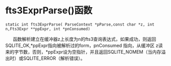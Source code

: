 # fts3ExprParse()函数

    static int fts3ExprParse( ParseContext *pParse,const char *z, int n,Fts3Expr **ppExpr, int *pnConsumed)

&nbsp;&nbsp;&nbsp;&nbsp;&nbsp;&nbsp;函数解析建立在缓冲器z上长度为n的fts3查询表达式，如果成功，则返回SQLITE_OK,*ppExpr指向被解析过的form，pnConsumed 指向，从缓冲区 z读来的字节数，否则，*ppExpr设为空指针，并且返回SQLITE_NOMEM（当内存溢出时）或SQLITE_ERROR（解析错误）。
